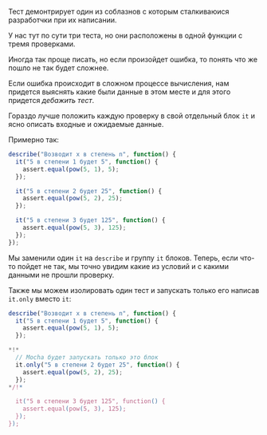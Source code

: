 Тест демонтрирует один из соблазнов с которым сталкиваюися разработчки при их написании.

У нас тут по сути три теста, но они расположены в одной функции с тремя проверками.

Иногда так проще писать, но если произойдет ошибка, то понять что же пошло не так будет сложнее. 

Если ошибка происходит в cложном процессе вычисления, нам придется выяснять какие были данные в этом месте и для этого придется *дебажить тест*.

Гораздо лучше положить каждую проверку в свой отдельный блок `it` и ясно описать входные и ожидаемые данные.

Примерно так:
```js
describe("Возводит x в степень n", function() {
  it("5 в степени 1 будет 5", function() {
    assert.equal(pow(5, 1), 5);
  });

  it("5 в степени 2 будет 25", function() {
    assert.equal(pow(5, 2), 25);
  });

  it("5 в степени 3 будет 125", function() {
    assert.equal(pow(5, 3), 125);
  });
});
```

Мы заменили один `it` на `describe` и группу `it` блоков. Теперь, если что-то пойдет не так, мы точно увидим какие из условий и с какими данными не прошли проверку.

Также мы можем изолировать один тест и запускать только его написав `it.only` вместо `it`:


```js
describe("Возводит x в степень n", function() {
  it("5 в степени 1 будет 5", function() {
    assert.equal(pow(5, 1), 5);
  });

*!*
  // Mocha будет запускать только это блок
  it.only("5 в степени 2 будет 25", function() {
    assert.equal(pow(5, 2), 25);
  });
*/!*

  it("5 в степени 3 будет 125", function() {
    assert.equal(pow(5, 3), 125);
  });
});
```
